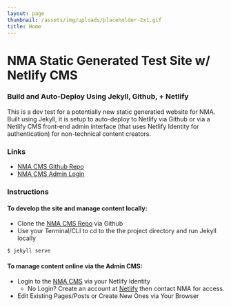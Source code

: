 ```yaml
---
layout: page
thumbnail: /assets/img/uploads/placeholder-2x1.gif
title: Home
---
```


# NMA Static Generated Test Site w/ Netlify CMS
### Build and Auto-Deploy Using Jekyll, Github, + Netlify
This is a dev test for a potentially new static generatied website for NMA. Built using Jekyll, it is setup to auto-deploy to Netlify via Github or via a Netlify CMS front-end admin interface (that uses Netlify Identity for authentication) for non-technical content creators.  

### Links
- [NMA CMS Github Repo](https://github.com/kccnma/cms)
- [NMA CMS Admin Login](https://nma.netlify.com/admin/)

### Instructions
#### To develop the site and manage content locally:
- Clone the [NMA CMS Repo](https://github.com/kccnma/cms) via Github
- Use your Terminal/CLI to cd to the the project directory and run Jekyll locally 

```
$ jekyll serve
```

#### To manage content online via the Admin CMS:
- Login to the [NMA CMS](https://nma.netlify.com/admin/) via your Netlify Identity
  - No Login? Create an account at [Netlify](https://app.netlify.com) then contact NMA for access.
- Edit Existing Pages/Posts or Create New Ones via Your Browser